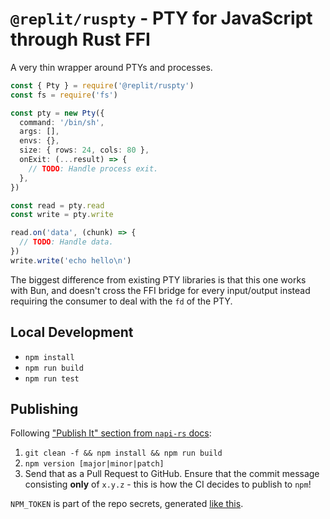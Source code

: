 # `@replit/ruspty` - PTY for JavaScript through Rust FFI

A very thin wrapper around PTYs and processes.

```ts
const { Pty } = require('@replit/ruspty')
const fs = require('fs')

const pty = new Pty({
  command: '/bin/sh',
  args: [],
  envs: {},
  size: { rows: 24, cols: 80 },
  onExit: (...result) => {
    // TODO: Handle process exit.
  },
})

const read = pty.read
const write = pty.write

read.on('data', (chunk) => {
  // TODO: Handle data.
})
write.write('echo hello\n')
```

The biggest difference from existing PTY libraries is that this one works with Bun, and doesn't cross the FFI bridge for every input/output instead requiring the consumer to deal with the `fd` of the PTY.

## Local Development

- `npm install`
- `npm run build`
- `npm run test`

## Publishing

Following ["Publish It" section from `napi-rs` docs](https://napi.rs/docs/introduction/simple-package#publish-it):

1. `git clean -f && npm install && npm run build`
2. `npm version [major|minor|patch]`
3. Send that as a Pull Request to GitHub. Ensure that the commit message consisting **only** of `x.y.z` - this is how the CI decides to publish to `npm`!

`NPM_TOKEN` is part of the repo secrets, generated [like this](https://httptoolkit.com/blog/automatic-npm-publish-gha/).
